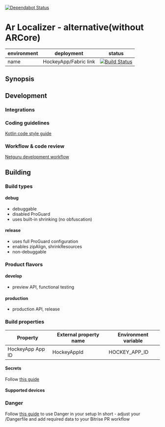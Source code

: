 [![Dependabot Status](https://api.dependabot.com/badges/status?host=github&repo=netguru/netguru-android-template&identifier=60598586)](https://dependabot.com)
<!-- 
    Couple of points about editing:
    
    1. Keep it SIMPLE.
    2. Refer to reference docs and other external sources when possible.
    3. Remember that the file must be useful for new / external developers, and stand as a documentation basis on its own.
    4. Try to make it as informative as possible.
    5. Do not put data that can be easily found in code.
    6. Include this file on ALL branches.
-->

<!-- Put your project's name -->
# Ar Localizer - alternative(without ARCore)

<!-- METADATA -->
<!-- Add links to JIRA, Google Drive, mailing list and other relevant resources -->
<!-- Add links to CI configs with build status and deployment environment, e.g.: -->
| environment | deployment            | status             |
|-------------|-----------------------|--------------------|
| name        | HockeyApp/Fabric link | [![Build Status](https://app.bitrise.io/app/02902760b64f29d8/status.svg?token=xLpAoK3SOS0sGo60ASKW-Q&branch=master)](https://app.bitrise.io/app/02902760b64f29d8) |
<!--- If applies, add link to app on Google Play -->

## Synopsis
<!-- Describe the project in few sentences -->

## Development

### Integrations
<!-- Describe external service and hardware integrations, link to reference docs, use #### headings -->

### Coding guidelines
[Kotlin code style guide](https://kotlinlang.org/docs/reference/coding-conventions.html)
<!-- OPTIONAL: Describe any additional coding guidelines (if non-standard) -->

### Workflow & code review
[Netguru development workflow](https://netguru.atlassian.net/wiki/display/DT2015/Netguru+development+flow)
<!-- OPTIONAL: Describe workflow and code review process (if non-standard) --> 

## Building
<!-- Aim to explain the process so that any new or external developer not familiar with the project can perform build and deploy -->

### Build types
<!-- List and describe build types -->
#### debug
 - debuggable
 - disabled ProGuard
 - uses built-in shrinking (no obfuscation)
 
#### release
 - uses full ProGuard configuration
 - enables zipAlign, shrinkResources
 - non-debuggable

### Product flavors
<!-- List and describe product flavors, purposes and dedicated deployment channels -->
#### develop
 - preview API, functional testing
 
#### production
 - production API, release

### Build properties
<!-- List all build properties that have to be supplied, including secrets. Describe the method of supplying them, both on local builds and CI -->

| Property         | External property name | Environment variable |
|------------------|------------------------|----------------------|
| HockeyApp App ID | HockeyAppId            | HOCKEY_APP_ID        |

#### Secrets
Follow [this guide](https://netguru.atlassian.net/wiki/pages/viewpage.action?pageId=33030753) 

#### Supported devices
<!-- Describe the supported and target devices (do not put stuff that can be easily found in build.gradle files) --> 

### Danger
Follow [this guide](https://docs.google.com/document/d/1vdpgBLNmccz_OswIPWxh5DNEBcGpuPkLRleMk7eTjH0/edit?usp=sharing) to use Danger in your setup
In short - adjust your /Dangerfile and add required data to your Bitrise PR workflow

